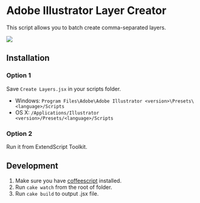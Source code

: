 # Adobe Illustrator Layer Creator

This script allows you to batch create comma-separated layers.

![](https://s3-us-west-2.amazonaws.com/sebastienlavoie.personal/adobe-illustrator-layer-creator_2.png)

## Installation

### Option 1

Save `Create Layers.jsx` in your scripts folder.

- Windows: `Program Files\Adobe\Adobe Illustrator <version>\Presets\<language>/Scripts`
- OS X: `/Applications/Illustrator <version>/Presets/<language>/Scripts`

### Option 2

Run it from ExtendScript Toolkit.

## Development

1. Make sure you have [coffeescript](http://coffeescript.org) installed.
2. Run `cake watch` from the root of folder.
3. Run `cake build` to output .jsx file.
